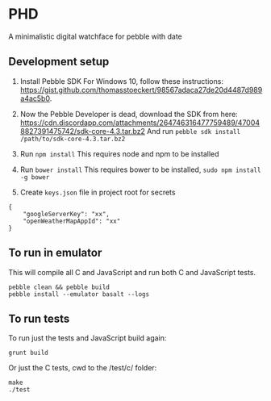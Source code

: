 # PHD
A minimalistic digital watchface for pebble with date

## Development setup

1. Install Pebble SDK
For Windows 10, follow these instructions: https://gist.github.com/thomasstoeckert/98567adaca27de20d4487d989a4ac5b0.

2. Now the Pebble Developer is dead, download the SDK from here: https://cdn.discordapp.com/attachments/264746316477759489/470048827391475742/sdk-core-4.3.tar.bz2
And run `pebble sdk install /path/to/sdk-core-4.3.tar.bz2`

3. Run `npm install`
This requires node and npm to be installed

4. Run `bower install`
This requires bower to be installed, `sudo npm install -g bower`

5. Create `keys.json` file in project root for secrets
```
{
    "googleServerKey": "xx",
    "openWeatherMapAppId": "xx"
}
```

## To run in emulator

This will compile all C and JavaScript and run both C and JavaScript tests.

```
pebble clean && pebble build
pebble install --emulator basalt --logs
```

## To run tests

To run just the tests and JavaScript build again:

```
grunt build
```

Or just the C tests, cwd to the /test/c/ folder:

```
make
./test
```
